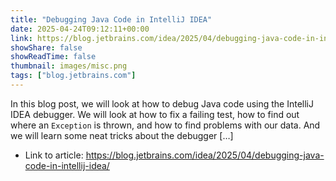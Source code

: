 ```yaml
---
title: "Debugging Java Code in IntelliJ IDEA"
date: 2025-04-24T09:12:11+00:00
link: https://blog.jetbrains.com/idea/2025/04/debugging-java-code-in-intellij-idea/
showShare: false
showReadTime: false
thumbnail: images/misc.png
tags: ["blog.jetbrains.com"]
---
```

In this blog post, we will look at how to debug Java code using the IntelliJ IDEA debugger. We will look at how to fix a failing test, how to find out where an `Exception` is thrown, and how to find problems with our data. And we will learn some neat tricks about the debugger […]

- Link to article: https://blog.jetbrains.com/idea/2025/04/debugging-java-code-in-intellij-idea/